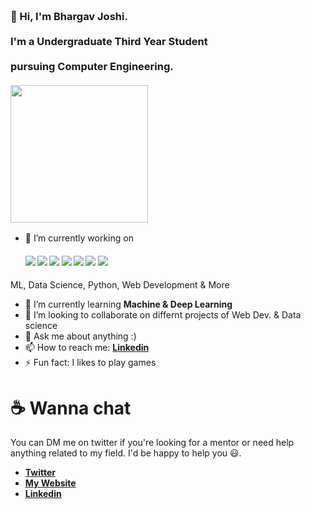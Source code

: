 
<h3 align="left">
 <abc>
  <br> 👋 Hi, I'm Bhargav Joshi.<br>
<br> I'm a Undergraduate Third Year Student <br>
<br> pursuing Computer Engineering. <br>
  <br>
    <img src="https://media.giphy.com/media/NYnvbOCBu85Xy/source.gif" width="220px" align="center">
 </abc>
</h3>

 
- 🔭 I’m currently working on 
   ####      ![](https://img.shields.io/badge/Data%20Science-%7C-orange) ![](https://img.shields.io/badge/Machine%20Learning-%7C-blue) ![](https://img.shields.io/badge/Python-%7C-0%2C%2022%2C%20100) ![](https://img.shields.io/badge/Web%20Development-%7C-red) ![](https://img.shields.io/badge/Java-%7C-yellow) ![](https://img.shields.io/badge/C-%7C-blue)  ![](https://img.shields.io/badge/C++-%7C-yellowgreen)

ML, Data Science, Python, Web Development & More
- 🌱 I’m currently learning **Machine & Deep Learning**
- 👯 I’m looking to collaborate on differnt projects of Web Dev. & Data science
- 💬 Ask me about anything :)
- 📫 How to reach me: **[Linkedin](https://www.linkedin.com/in/capturingeye/)**
- ⚡ Fun fact: I likes to play games


# ☕ Wanna chat 

You can DM me on twitter if you're looking for a mentor or need help anything related to my field. I'd be happy to help you 😃.
* [**Twitter**](https://twitter.com/Capturing_eye) 
* [**My Website**](http://ibhargavjoshi.com/) 
* [**Linkedin**](https://www.linkedin.com/in/capturingeye/)
